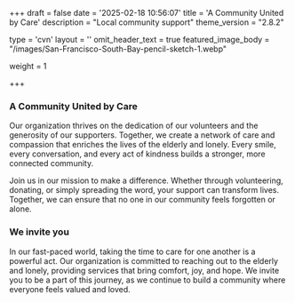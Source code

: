 +++
draft = false
date = '2025-02-18 10:56:07'
title = 'A Community United by Care'
description = "Local community support"
theme_version = "2.8.2"

type = 'cvn'
layout = ''
omit_header_text = true
featured_image_body = "/images/San-Francisco-South-Bay-pencil-sketch-1.webp"

weight = 1

+++

### A Community United by Care
Our organization thrives on the dedication of our volunteers and the generosity of our supporters. Together, we create a network of care and compassion that enriches the lives of the elderly and lonely. Every smile, every conversation, and every act of kindness builds a stronger, more connected community.<!--more-->

Join us in our mission to make a difference. Whether through volunteering, donating, or simply spreading the word, your support can transform lives. Together, we can ensure that no one in our community feels forgotten or alone.

### We invite you
In our fast-paced world, taking the time to care for one another is a powerful act. Our organization is committed to reaching out to the elderly and lonely, providing services that bring comfort, joy, and hope. We invite you to be a part of this journey, as we continue to build a community where everyone feels valued and loved.